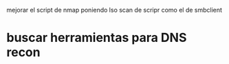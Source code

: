 mejorar el script de nmap poniendo lso scan de scripr como el de smbclient 

# buscar herramientas para DNS recon



